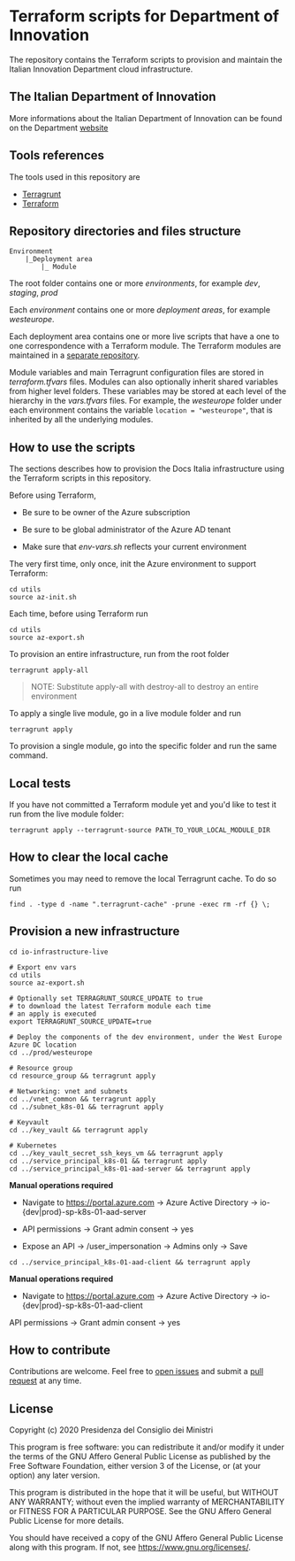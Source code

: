 # Terraform scripts for Department of Innovation

The repository contains the Terraform scripts to provision and maintain the Italian Innovation Department cloud infrastructure.

## The Italian Department of Innovation

More informations about the Italian Department of Innovation can be found on the Department [website](https://innovazione.gov.it/)

## Tools references

The tools used in this repository are

* [Terragrunt](https://github.com/gruntwork-io/terragrunt)
* [Terraform](https://www.terraform.io/)

## Repository directories and files structure

```
Environment
    |_Deployment area
        |_ Module
```

The root folder contains one or more *environments*, for example *dev*, *staging*, *prod*

Each *environment* contains one or more *deployment areas*, for example *westeurope*.

Each deployment area contains one or more live scripts that have a one to one correspondence with a Terraform module. The Terraform modules are maintained in a [separate repository](https://github.com/teamdigitale/dpt-services-tf-modules).

Module variables and main Terragrunt configuration files are stored in *terraform.tfvars* files.
Modules can also optionally inherit shared variables from higher level folders. These variables may be stored at each level of the hierarchy in the *vars.tfvars* files. For example, the *westeurope* folder under each environment contains the variable `location = "westeurope"`, that is inherited by all the underlying modules.

## How to use the scripts

The sections describes how to provision the Docs Italia infrastructure using the Terraform scripts in this repository.

Before using Terraform, 

* Be sure to be owner of the Azure subscription

* Be sure to be global administrator of the Azure AD tenant

* Make sure that *env-vars.sh* reflects your current environment

The very first time, only once, init the Azure environment to support Terraform:

```shell
cd utils
source az-init.sh
```

Each time, before using Terraform run

```shell
cd utils
source az-export.sh
```

To provision an entire infrastructure, run from the root folder

```shell
terragrunt apply-all
```

>NOTE: Substitute apply-all with destroy-all to destroy an entire environment

To apply a single live module, go in a live module folder and run

```shell
terragrunt apply
```

To provision a single module, go into the specific folder and run the same command.

## Local tests

If you have not committed a Terraform module yet and you'd like to test it run from the live module folder:

```shell
terragrunt apply --terragrunt-source PATH_TO_YOUR_LOCAL_MODULE_DIR
```

## How to clear the local cache

Sometimes you may need to remove the local Terragrunt cache. To do so run

```shell
find . -type d -name ".terragrunt-cache" -prune -exec rm -rf {} \;
```

## Provision a new infrastructure

```shell
cd io-infrastructure-live

# Export env vars
cd utils
source az-export.sh

# Optionally set TERRAGRUNT_SOURCE_UPDATE to true
# to download the latest Terraform module each time
# an apply is executed
export TERRAGRUNT_SOURCE_UPDATE=true

# Deploy the components of the dev environment, under the West Europe Azure DC location
cd ../prod/westeurope

# Resource group
cd resource_group && terragrunt apply

# Networking: vnet and subnets
cd ../vnet_common && terragrunt apply
cd ../subnet_k8s-01 && terragrunt apply

# Keyvault
cd ../key_vault && terragrunt apply

# Kubernetes
cd ../key_vault_secret_ssh_keys_vm && terragrunt apply
cd ../service_principal_k8s-01 && terragrunt apply
cd ../service_principal_k8s-01-aad-server && terragrunt apply
```

**Manual operations required**

* Navigate to https://portal.azure.com -> Azure Active Directory -> io-{dev|prod}-sp-k8s-01-aad-server

* API permissions -> Grant admin consent -> yes

* Expose an API -> /user_impersonation -> Admins only -> Save

```shell
cd ../service_principal_k8s-01-aad-client && terragrunt apply
```

**Manual operations required**

* Navigate to https://portal.azure.com -> Azure Active Directory -> io-{dev|prod}-sp-k8s-01-aad-client

API permissions -> Grant admin consent -> yes

## How to contribute

Contributions are welcome. Feel free to [open issues](./issues) and submit a [pull request](./pulls) at any time.

## License

Copyright (c) 2020 Presidenza del Consiglio dei Ministri

This program is free software: you can redistribute it and/or modify it under the terms of the GNU Affero General Public License as published by the Free Software Foundation, either version 3 of the License, or (at your option) any later version.

This program is distributed in the hope that it will be useful, but WITHOUT ANY WARRANTY; without even the implied warranty of MERCHANTABILITY or FITNESS FOR A PARTICULAR PURPOSE. See the GNU Affero General Public License for more details.

You should have received a copy of the GNU Affero General Public License along with this program.  If not, see <https://www.gnu.org/licenses/>.

